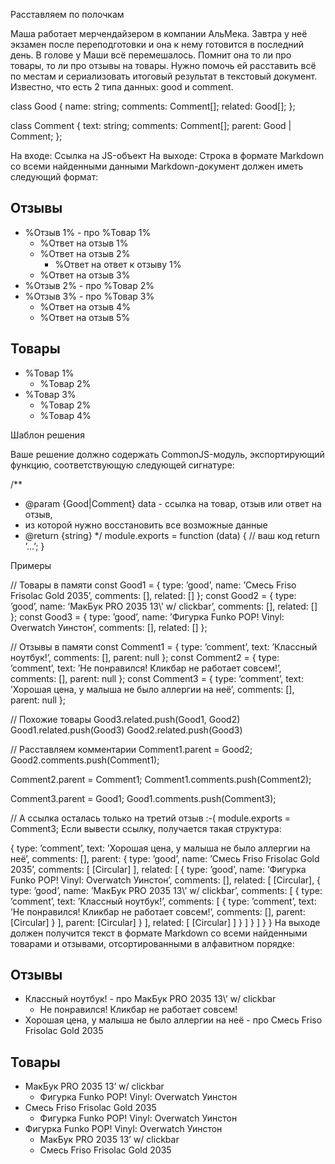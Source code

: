 Расставляем по полочкам

Маша работает мерчендайзером в компании АльМека. Завтра у неё экзамен после переподготовки и она к нему готовится в последний день. В голове у Маши всё перемешалось. Помнит она то ли про товары, то ли про отзывы на товары. Нужно помочь ей расставить всё по местам и сериализовать итоговый результат в текстовый документ.
Известно, что есть 2 типа данных: good и comment.

class Good {
    name: string;
    comments: Comment[];
    related: Good[];
};

class Comment {
    text: string;
    comments: Comment[];
    parent: Good | Comment;
};

На входе: Ссылка на JS-объект На выходе: Строка в формате Markdown со всеми найденными данными
Markdown-документ должен иметь следующий формат:

## Отзывы

- %Отзыв 1% - про %Товар 1%
  - %Ответ на отзыв 1%
  - %Ответ на отзыв 2%
    - %Ответ на ответ к отзыву 1%
  - %Ответ на отзыв 3%
- %Отзыв 2% - про %Товар 2%
- %Отзыв 3% - про %Товар 3%
  - %Ответ на отзыв 4%
  - %Ответ на отзыв 5%

## Товары

- %Товар 1%
  * %Товар 2%
- %Товар 3%
  * %Товар 2%
  * %Товар 4%

Шаблон решения

Ваше решение должно содержать CommonJS-модуль, экспортирующий функцию, соответствующую следующей сигнатуре:

/**
 * @param {Good|Comment} data - ссылка на товар, отзыв или ответ на отзыв,
 * из которой нужно восстановить все возможные данные
 * @return {string}
 */
module.exports = function (data) {
    // ваш код
    return ’…’;
}

Примеры

// Товары в памяти
const Good1 = { type: ’good’, name: ’Смесь Friso Frisolaс Gold 2035’, comments: [], related: [] };
const Good2 = { type: ’good’, name: ’МакБук PRO 2035 13\’ w/ clickbar’, comments: [], related: [] };
const Good3 = { type: ’good’, name: ’Фигурка Funko POP! Vinyl: Overwatch Уинстон’, comments: [], related: [] };

// Отзывы в памяти
const Comment1 = { type: ’comment’, text: ’Классный ноутбук!’, comments: [], parent: null };
const Comment2 = { type: ’comment’, text: ’Не понравился! Кликбар не работает совсем!’, comments: [], parent: null };
const Comment3 = { type: ’comment’, text: ’Хорошая цена, у малыша не было аллергии на неё’, comments: [], parent: null };

// Похожие товары
Good3.related.push(Good1, Good2)
Good1.related.push(Good3)
Good2.related.push(Good3)

// Расставляем комментарии
Comment1.parent = Good2;
Good2.comments.push(Comment1);

Comment2.parent = Comment1;
Comment1.comments.push(Comment2);

Comment3.parent = Good1;
Good1.comments.push(Comment3);

// А ссылка осталась только на третий отзыв :-(
module.exports = Comment3;
Если вывести ссылку, получается такая структура:

{ type: ’comment’,
  text: ’Хорошая цена, у малыша не было аллергии на неё’,
  comments: [],
  parent:
   { type: ’good’,
     name: ’Смесь Friso Frisolaс Gold 2035’,
     comments: [ [Circular] ],
     related:
      [ { type: ’good’,
          name: ’Фигурка Funko POP! Vinyl: Overwatch Уинстон’,
          comments: [],
          related:
           [ [Circular],
             { type: ’good’,
               name: ’МакБук PRO 2035 13\’ w/ clickbar’,
               comments:
                [ { type: ’comment’,
                    text: ’Классный ноутбук!’,
                    comments:
                     [ { type: ’comment’,
                         text: ’Не понравился! Кликбар не работает совсем!’,
                         comments: [],
                         parent: [Circular] } ],
                    parent: [Circular] } ],
               related: [ [Circular] ] } ] } ] } }
На выходе должен получится текст в формате Markdown со всеми найденными товарами и отзывами, отсортированными в алфавитном порядке:

## Отзывы

- Классный ноутбук! - про МакБук PRO 2035 13\’ w/ clickbar
  - Не понравился! Кликбар не работает совсем!
- Хорошая цена, у малыша не было аллергии на неё - про Смесь Friso Frisolaс Gold 2035

## Товары

- МакБук PRO 2035 13’ w/ clickbar
  * Фигурка Funko POP! Vinyl: Overwatch Уинстон
- Смесь Friso Frisolaс Gold 2035
  * Фигурка Funko POP! Vinyl: Overwatch Уинстон
- Фигурка Funko POP! Vinyl: Overwatch Уинстон
  * МакБук PRO 2035 13’ w/ clickbar
  * Смесь Friso Frisolaс Gold 2035

